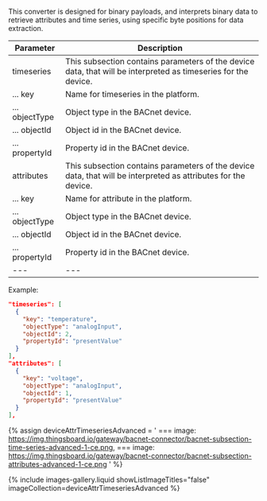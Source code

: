 This converter is designed for binary payloads, and interprets binary data to retrieve attributes and time series, using specific byte positions for data extraction.

| **Parameter**  | **Description**                                                                                                |
|----------------|----------------------------------------------------------------------------------------------------------------|
| timeseries     | This subsection contains parameters of the device data, that will be interpreted as timeseries for the device. |
| ... key        | Name for timeseries in the platform.                                                                           |
| ... objectType | Object type in the BACnet device.                                                                              |
| ... objectId   | Object id in the BACnet device.                                                                                |
| ... propertyId | Property id in the BACnet device.                                                                              |
| attributes     | This subsection contains parameters of the device data, that will be interpreted as attributes for the device. |
| ... key        | Name for attribute in the platform.                                                                            |
| ... objectType | Object type in the BACnet device.                                                                              |
| ... objectId   | Object id in the BACnet device.                                                                                |
| ... propertyId | Property id in the BACnet device.                                                                              |
| ---            | ---                                                                                                            |

Example:

```json
"timeseries": [
  {
    "key": "temperature",
    "objectType": "analogInput",
    "objectId": 2,
    "propertyId": "presentValue"
  }
],
"attributes": [
  {
    "key": "voltage",
    "objectType": "analogInput",
    "objectId": 1,
    "propertyId": "presentValue"
  }
],
```

{% assign deviceAttrTimeseriesAdvanced = '
    ===
        image: https://img.thingsboard.io/gateway/bacnet-connector/bacnet-subsection-time-series-advanced-1-ce.png,
    ===
        image: https://img.thingsboard.io/gateway/bacnet-connector/bacnet-subsection-attributes-advanced-1-ce.png
    '
%}

{% include images-gallery.liquid showListImageTitles="false" imageCollection=deviceAttrTimeseriesAdvanced %}
